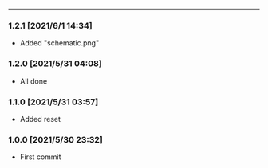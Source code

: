 - - -
### 1.2.1 [2021/6/1 14:34]

- Added "schematic.png"

### 1.2.0 [2021/5/31 04:08]

- All done

### 1.1.0 [2021/5/31 03:57]

- Added reset

### 1.0.0 [2021/5/30 23:32]

- First commit